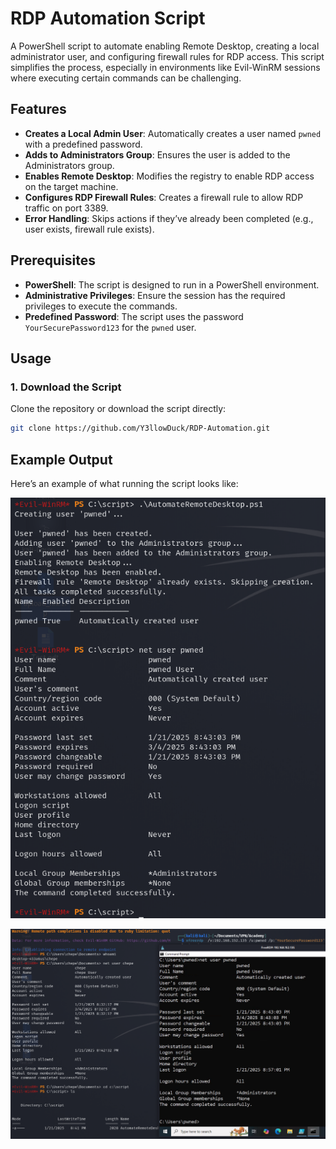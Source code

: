 # RDP Automation Script

A PowerShell script to automate enabling Remote Desktop, creating a local administrator user, and configuring firewall rules for RDP access. This script simplifies the process, especially in environments like Evil-WinRM sessions where executing certain commands can be challenging.

## Features

- **Creates a Local Admin User**: Automatically creates a user named `pwned` with a predefined password.
- **Adds to Administrators Group**: Ensures the user is added to the Administrators group.
- **Enables Remote Desktop**: Modifies the registry to enable RDP access on the target machine.
- **Configures RDP Firewall Rules**: Creates a firewall rule to allow RDP traffic on port 3389.
- **Error Handling**: Skips actions if they’ve already been completed (e.g., user exists, firewall rule exists).

## Prerequisites

- **PowerShell**: The script is designed to run in a PowerShell environment.
- **Administrative Privileges**: Ensure the session has the required privileges to execute the commands.
- **Predefined Password**: The script uses the password `YourSecurePassword123` for the `pwned` user.

## Usage

### 1. Download the Script
Clone the repository or download the script directly:
```bash
git clone https://github.com/Y3llowDuck/RDP-Automation.git
```

## Example Output

Here’s an example of what running the script looks like:

![Example Output 1](https://github.com/Y3llowDuck/RDP-Automation/blob/main/1.png)

![Example Output 2](https://github.com/Y3llowDuck/RDP-Automation/blob/main/2.png)





